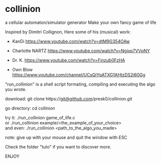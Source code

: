 # collinion

a cellular automaton/simulator generator
Make your own fancy game of life

Inspired by Dimitri Collignon,
Here some of his (musical) work:
  - KanDi
    https://www.youtube.com/watch?v=dtM9G354OAw
    
  - Charlotte NARTZ
    https://www.youtube.com/watch?v=Ngixp7VVpNY

  - Dr. K.
    https://www.youtube.com/watch?v=Finzub0FzHA

  - Own Blow
    https://www.youtube.com/channel/UCsQjYpATXG1AHtzDS2i60Gg

"run_collinion" is a shell script formating, compiling and executing the algo you wrote.

download:
    git clone https://git@github.com/presk0/collinion.git

go directory:
    cd collinion 

try it:
              ./run_collinion game_of_life.c \
or            ./run_collinion example/<the_example_of_your_choice> \
and even:     ./run_collinion <path_to_the_algo_you_made>

note: give up with your mouse and quit the window with ESC

Check the folder "tuto" if you want to discover more.

ENJOY
